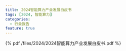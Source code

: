 ```yaml
---
title: 2024智能算力产业发展白皮书
tags: [2024, 智能算力]
categories:
  - 行业报告
feature: true
---
```


{% pdf /files/2024/2024智能算力产业发展白皮书.pdf %}